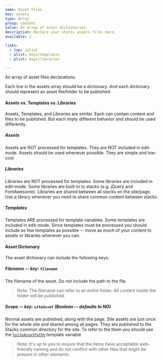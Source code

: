 ```yaml
---
name: Asset Files
key: assets
type: Array
group: content
value: An array of asset dictionaries.
description: Declare your static assets files here.
available: 2

links:
  - top: /plist
  - plist: keys/templates
  - plist: keys/libraries

---
```


An array of asset files declarations.

Each line in the assets array should be a dictionary. And each dictionary should represent an asset file/folder to be published.

#### Assets vs. Templates vs. Libraries

Assets, Templates, and Libraries are similar. Each can contain content and files to be published. But each imply different behavior and should be used differently.

##### Assets
Assets are NOT processed for templates. They are NOT included in edit-mode. Assets should be used whenever possible. They are simple and low-cost.
##### Libraries
Libraries are NOT processed for templates. Some libraries are included in edit-mode. Some libraries are built-in to stacks (e.g. jQuery and FontAwesome). Libraries are shared between all stacks on the site/page.  Use a library whenever you need to share common content between stacks.
##### Templates
Templates ARE processed for template variables. Some templates are included in edit-mode. Since templates must be processed you should include as few templates as possible -- move as much of your content to assets or libraries whenever you can.



 #### Asset Dictionary

The asset dictionary can include the following keys:

##### Filename -- key: `filename`
The filename of the asset. Do not include the path to the file.

> Note: The filename can refer to an entire folder. All content inside the folder will be published.

##### Scope -- key: `siteAsset` (Boolean -- defaults to NO)
Normal assets are published, along with the page. Site assets are just once for the whole site and shared among all pages. They are published to the Stacks common directory for the site. To refer to the them you should use the [`%siteAssetPath%`](/templates/siteAssetPath) template variable

> Note: It's up to you to ensure that the items have acceptable web-friendly naming and do not conflict with other files that might be present in other elements.
